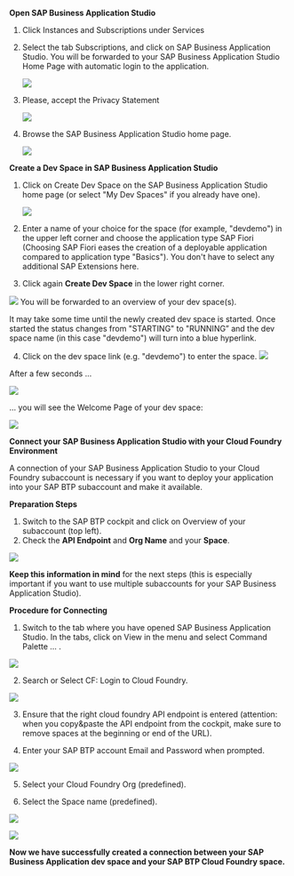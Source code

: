 
**Open SAP Business Application Studio**

1. Click Instances and Subscriptions under Services

2. Select the tab Subscriptions, and click on SAP Business Application Studio. You will be forwarded to your SAP Business Application Studio Home Page with automatic login to the application.

   ![](../images/Open_BAS.png)

3. Please, accept the Privacy Statement

   ![](../images/BAS_Privacy_Statment.png)

4. Browse the SAP Business Application Studio home page.

   ![](/images/Browse_BAS.png)


**Create a Dev Space in SAP Business Application Studio**

1. Click on Create Dev Space on the SAP Business Application Studio home page (or select "My Dev Spaces" if you already have one).

   ![](../images/Create_Dev_Space.png)


2. Enter a name of your choice for the space (for example, "devdemo") in the upper left corner and choose the application type SAP Fiori (Choosing SAP Fiori eases the creation of a deployable application compared to application type "Basics"). You don't have to select any additional SAP Extensions here. 

3. Click again **Create Dev Space** in the lower right corner. 

 ![](../images/Create_New_Dev_Space.png)
You will be forwarded to an overview of your dev space(s).

It may take some time until the newly created dev space is started. Once started the status changes from "STARTING" to "RUNNING” and the dev space name (in this case "devdemo") will turn into a blue hyperlink.

4. Click on the dev space link (e.g. "devdemo") to enter the space.
 ![](../images/Start_Devspace.png)

After a few seconds ...

 ![](../images/Start_BAS.png)

... you will see the Welcome Page of your dev space:

 ![](../images/BAS_initial.png)

**Connect your SAP Business Application Studio with your Cloud Foundry Environment**

A connection of your SAP Business Application Studio to your Cloud Foundry subaccount is necessary if you want to deploy your application into your SAP BTP subaccount and make it available. 

**Preparation Steps** 

1. Switch to the SAP BTP cockpit and click on Overview of your subaccount (top left).
2. Check the **API Endpoint** and **Org Name** and your **Space**.

 ![](../images/API_Endpoint.png)
 

**Keep this information in mind** for the next steps (this is especially important if you want to use multiple subaccounts for your SAP Business Application Studio).

 

**Procedure for Connecting**

1. Switch to the tab where you have opened SAP Business Application Studio. In the tabs, click on View in the menu and select Command Palette ... .

 ![](../images/Command_Palette.png)

2. Search or Select CF: Login to Cloud Foundry.

 ![](../images/Login_CF.png)
 
3. Ensure that the right cloud foundry API endpoint is entered (attention: when you copy&paste the API endpoint from the cockpit, make sure to remove spaces at the beginning or end of the URL).

4. Enter your SAP BTP account Email and Password when prompted. 

 ![](../images/Enter_email.png)

5. Select your Cloud Foundry Org (predefined).

6. Select the Space name (predefined).

 ![](../images/CF_Target.png)

 ![](../images/Logged_in.png)

**Now we have successfully created a connection between your SAP Business Application dev space and your SAP BTP Cloud Foundry space.**
 

 
